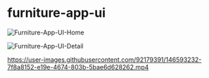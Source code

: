 # furniture-app-ui

![Furniture-App-UI-Home](https://user-images.githubusercontent.com/92179391/146593190-b758c69c-563e-475f-a6d6-3cdd8d5db1e6.png)

![Furniture-App-UI-Detail](https://user-images.githubusercontent.com/92179391/146593205-93149eed-fe47-4129-bce8-1fbd61d55eb0.png)

https://user-images.githubusercontent.com/92179391/146593232-7f8a8152-e19e-4674-803b-5bae6d628262.mp4

